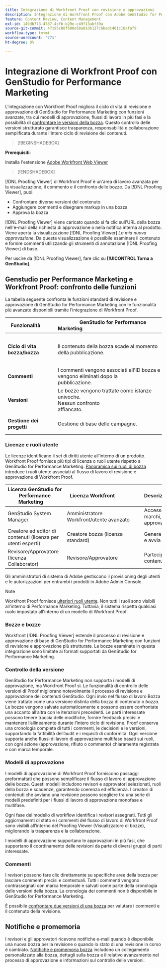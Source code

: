 ```yaml
---
title: Integrazione di Workfront Proof con revisione e approvazioni
description: Integrazione di Workfront Proof con Adobe GenStudio for Performance Marketing.
feature: Content Review, Content Management
exl-id: 149db773-4787-4cfb-b29e-c49f13abf39a
source-git-commit: 47195c08f500e50a01db127c6badc461c10afaf9
workflow-type: tm+mt
source-wordcount: '771'
ht-degree: 0%

---
```


# Integrazione di Workfront Proof con GenStudio for Performance Marketing

L&#39;integrazione con Workfront Proof migliora il ciclo di vita di revisione e approvazione di GenStudio for Performance Marketing con funzioni avanzate, tra cui modelli di approvazione, flussi di lavoro in più fasi e la possibilità di [confrontare le versioni della bozza](https://experienceleague.adobe.com/en/docs/workfront/using/workfront-proof/work-with-proofs-in-wf-proof/review-proofs-web-proofing-viewer/compare-proofs). Questo controllo delle versioni strutturato garantisce trasparenza, responsabilità e collaborazione semplificata durante l&#39;intero ciclo di revisione dei contenuti.

>[!BEGINSHADEBOX]

**Prerequisiti**:

Installa l&#39;estensione [Adobe Workfront Web Viewer](https://experienceleague.adobe.com/en/docs/workfront/using/review-and-approve-work/proofing/review-proofs-in-workfront/review-a-proof/review-proof-in-web-viewer-extension)

>[!ENDSHADEBOX]

[!DNL Proofing Viewer] di Workfront Proof è un&#39;area di lavoro avanzata per la visualizzazione, il commento e il confronto delle bozze. Da [!DNL Proofing Viewer], puoi

* Confrontare diverse versioni del contenuto
* Aggiungere commenti e disegnare markup in una bozza
* Approva la bozza

[!DNL Proofing Viewer] viene caricato quando si fa clic sull&#39;URL della bozza nell&#39;e-mail della richiesta di approvazione o nella notifica interna al prodotto. Viene aperta la visualizzazione [!DNL Proofing Viewer] _La mia nuova approvazione_. Da questa visualizzazione è possibile esaminare il contenuto e fornire commenti utilizzando gli strumenti di annotazione [!DNL Proofing Viewer] di base.

Per uscire da [!DNL Proofing Viewer], fare clic su **[!UICONTROL Torna a GenStudio]**.

## Genstudio per Performance Marketing e Workfront Proof: confronto delle funzioni

La tabella seguente confronta le funzioni standard di revisione e approvazione di GenStudio for Performance Marketing con le funzionalità più avanzate disponibili tramite l’integrazione di Workfront Proof.

| Funzionalità        | GenStudio for Performance Marketing                                                                 | Workfront Proof                                                                 |
|-------------------------------|------------------------------------------------------------------------------------------------------|----------------------------------------------------------------------------------|
| **Ciclo di vita bozza/bozza**        | Il contenuto della bozza scade al momento della pubblicazione. | Catene di approvazione in più fasi basate su ruoli con registri permanenti con marca temporale.<br> Tutte le versioni vengono mantenute indefinitamente. |
| **Commenti**                | I commenti vengono associati all&#39;ID bozza e vengono eliminati dopo la pubblicazione.                                           | I commenti e le annotazioni persistenti vengono conservati per scopi di audit e conformità.     |
| **Versioni**           | Le bozze vengono trattate come istanze univoche.<br>Nessun confronto affiancato.                                      | Controllo completo della versione con strumenti di confronto affiancati e sovrapposti.        |
| **Gestione dei progetti** | Gestione di base delle campagne. | Gestione completa del ciclo di vita delle campagne, compresi personalizzazione, modelli, reporting e audit dettagliati. |

### Licenze e ruoli utente

Le licenze identificano il set di diritti utente all’interno di un prodotto. Workfront Proof fornisce più tipi di licenza o ruoli utente rispetto a GenStudio for Performance Marketing. [Panoramica sui ruoli di bozza](https://experienceleague.adobe.com/en/docs/workfront/using/review-and-approve-work/proofing/proofing-overview/proof-roles) introduce i ruoli utente associati al flusso di lavoro di revisione e approvazione di Workfront Proof.

| Licenza GenStudio for Performance Marketing       | Licenza Workfront                 | Descrizione                                                                                                                                                      |
|---------------------------------------------------|-----------------------------------|------------------------------------------------------------------------------------------------------------------------------------------------------------------|
| GenStudio System Manager                          | Amministratore Workfront/utente avanzato | Accesso completo alle funzioni di GenStudio Performance Marketing, ad esempio gestione di marchi, utenti tipo e prodotti. Gestisce flussi di lavoro e impostazioni. Crea modelli di approvazione. |
| Creatore ed editor di contenuti (licenza per utenti esperti)   | Creatore bozza (licenza standard)  | Genera e invia bozze di contenuto. In Proofing Viewer (Visualizzatore di bozze), carica le risorse e avvia le bozze. Richiede una licenza Workfront Proof.                              |
| Revisore/Approvatore (licenza Collaborator)        | Revisore/Approvatore                 | Partecipa a revisioni in più fasi, aggiunge commenti e approva o rifiuta i contenuti.                                                                             |

Gli amministratori di sistema di Adobe gestiscono il provisioning degli utenti e le autorizzazioni per entrambi i prodotti in Adobe Admin Console.

>[!NOTE]
>
> Workfront Proof fornisce [ulteriori ruoli utente](https://experienceleague.adobe.com/en/docs/workfront/using/review-and-approve-work/proofing/proofing-overview/proof-roles). Non tutti i ruoli sono visibili all’interno di Performance Marketing. Tuttavia, il sistema rispetta qualsiasi ruolo impostato all&#39;interno di un modello di Workfront Proof.

### Bozze e bozze

Workfront [!DNL Proofing Viewer] estende il processo di revisione e approvazione di base di GenStudio for Performance Marketing con funzioni di revisione e approvazione più strutturate. Le bozze esaminate in questa integrazione sono limitate ai formati supportati da GenStudio for Performance Marketing.

### Controllo della versione

GenStudio for Performance Marketing non supporta i modelli di approvazione, ma Workfront Proof sì. Le funzionalità di controllo delle versioni di Proof migliorano notevolmente il processo di revisione e approvazione dei contenuti GenStudio. Ogni invio nel flusso di lavoro Bozza viene trattato come una versione distinta della bozza di contenuto o _bozza_. Le bozze vengono salvate automaticamente e possono essere confrontate una accanto all’altra con le iterazioni precedenti. Le parti interessate possono tenere traccia delle modifiche, fornire feedback precisi e mantenere l’allineamento durante l’intero ciclo di revisione. Proof conserva una cronologia completa di tutti i commenti, le decisioni e le versioni, supportando la fattibilità dell’audit e i requisiti di conformità. Ogni versione supporta anche flussi di lavoro di approvazione multifase basati sui ruoli, con ogni azione (approvazione, rifiuto o commento) chiaramente registrata e con marca temporale.

### Modelli di approvazione

I modelli di approvazione di Workfront Proof forniscono passaggi preformattati che possono semplificare il flusso di lavoro di approvazione delle bozze. Questi modelli includono revisori e approvatori selezionati, ruoli della bozza e scadenze, garantendo coerenza ed efficienza. I creatori di contenuti che avviano una revisione possono scegliere tra una serie di modelli predefiniti per i flussi di lavoro di approvazione monofase e multifase.

Ogni fase del modello di workflow identifica i revisori assegnati. Tutti gli aggiornamenti di stato e i commenti del flusso di lavoro di Workfront Proof sono visibili all’interno del Proofing Viewer (Visualizzatore di bozze), migliorando la trasparenza e la collaborazione.

I modelli di approvazione supportano le approvazioni in più fasi, che supportano il coordinamento delle revisioni da parte di diversi gruppi di parti interessate.

### Commenti

I revisori possono fare clic direttamente su specifiche aree della bozza per lasciare commenti precisi e contestuali. Tutti i commenti vengono contrassegnati con marca temporale e salvati come parte della cronologia delle versioni della bozza. La cronologia dei commenti non è disponibile in GenStudio for Performance Marketing.

È possibile [confrontare due versioni di una bozza](https://experienceleague.adobe.com/en/docs/workfront/using/workfront-proof/work-with-proofs-in-wf-proof/review-proofs-web-proofing-viewer/compare-proofs) per valutare i commenti e il contenuto della revisione.

## Notifiche e promemoria

I revisori e gli approvatori ricevono notifiche e-mail quando è disponibile una nuova bozza per la revisione o quando lo stato di una revisione in corso è cambiato.
[Notifiche e promemoria bozza](https://experienceleague.adobe.com/en/docs/workfront/using/workfront-proof/proof-notifications-and-reminders/proof-notifications-and-reminders/proof-notifications-and-reminders) includono un collegamento personalizzato alla bozza, dettagli sulla bozza e il relativo avanzamento nel processo di approvazione e informazioni sul controllo delle versioni.
